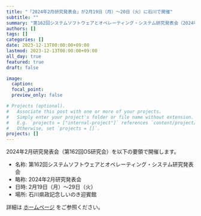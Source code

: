 ```yaml
---
title: "「2024年2月研究発表会」が2月19日（月）〜20日（火）に石川で開催"
subtitle: ""
summary: "第162回システムソフトウェアとオペレーティング・システム研究発表会（2024年2月研究発表会）が2月19日（月）〜29日（火）に石川県政記念しいのき迎賓館で開催されます。"
authors: []
tags: []
categories: []
date: 2023-12-13T00:00:00+09:00
lastmod: 2023-12-13T00:00:00+09:00
all_day: true
featured: true
draft: false

image:
  caption:
  focal_point:
  preview_only: false

# Projects (optional).
#   Associate this post with one or more of your projects.
#   Simply enter your project's folder or file name without extension.
#   E.g. `projects = ["internal-project"]` references `content/project/deep-learning/index.md`.
#   Otherwise, set `projects = []`.
projects: []
---
```

2024年2月研究発表会（第162回OS研究会）を以下の要領で開催します。

- 名称: 第162回システムソフトウェアとオペレーティング・システム研究発表会
- 略称: 2024年2月研究発表会
- 日時: 2月19日（月）〜29日（火）
- 場所: 石川県政記念しいのき迎賓館

詳細は [ホームページ](/event/sigos2024-02) をご参照ください。
